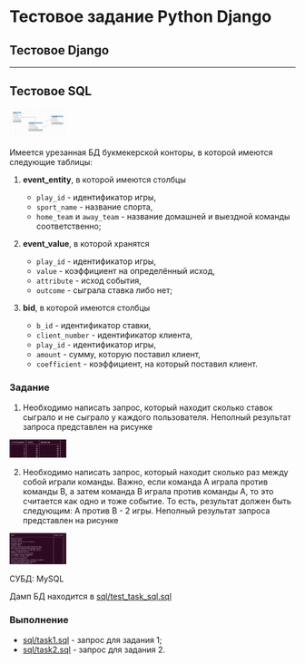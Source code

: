 # Тестовое задание Python Django

## Тестовое Django

---

## Тестовое SQL

<img src="sql/diagram.png" width="100">

Имеется урезанная БД букмекерской конторы, в которой имеются следующие таблицы:

1) **event_entity**,  в которой имеются  столбцы 
	- `play_id` - идентификатор игры, 
	- `sport_name` - название спорта, 
	- `home_team` и `away_team` - название домашней и выездной команды соответственно;

2) **event_value**, в которой хранятся 
	- `play_id` - идентификатор игры, 
	- `value` - коэффициент на определённый исход, 
	- `attribute` - исход события, 
	- `outcome` - сыграла ставка либо нет;

3) **bid**, в которой имеются столбцы 
	- `b_id` - идентификатор ставки, 
	- `client_number` - идентификатор клиента, 
	- `play_id` - идентификатор игры, 
	- `amount` - сумму, которую поставил клиент, 
	- `coefficient` - коэффициент, на который поставил клиент.

### Задание

1. Необходимо написать запрос, который находит  сколько ставок сыграло и не сыграло у каждого пользователя. Неполный результат запроса представлен на рисунке
<img src="sql/result_1.png" width="100">

2. Необходимо написать запрос, который находит сколько раз между собой играли команды. Важно, если команда А играла против команды В, а затем команда В играла против команды А, то это считается как одно и тоже событие. То есть, результат должен быть следующим: А против В - 2 игры.  Неполный результат запроса представлен на рисунке
<img src="sql/result_2.png" width="100">

СУБД: MySQL
	
Дамп БД находится в [sql/test_task_sql.sql](sql/test_task_sql.sql)

### Выполнение

- [sql/task1.sql](sql/task1.sql) - запрос для задания 1;
- [sql/task2.sql](sql/task2.sql) - запрос для задания 2.